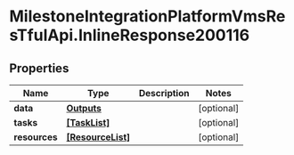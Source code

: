 # MilestoneIntegrationPlatformVmsResTfulApi.InlineResponse200116

## Properties
Name | Type | Description | Notes
------------ | ------------- | ------------- | -------------
**data** | [**Outputs**](Outputs.md) |  | [optional] 
**tasks** | [**[TaskList]**](TaskList.md) |  | [optional] 
**resources** | [**[ResourceList]**](ResourceList.md) |  | [optional] 
